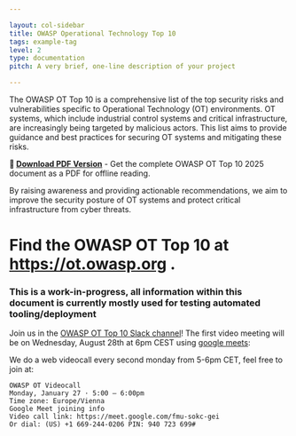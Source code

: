 ```yaml
---

layout: col-sidebar
title: OWASP Operational Technology Top 10
tags: example-tag
level: 2
type: documentation
pitch: A very brief, one-line description of your project

---
```


The OWASP OT Top 10 is a comprehensive list of the top security risks and vulnerabilities specific to Operational Technology (OT) environments. OT systems, which include industrial control systems and critical infrastructure, are increasingly being targeted by malicious actors. This list aims to provide guidance and best practices for securing OT systems and mitigating these risks.

**📄 [Download PDF Version](OWASP-OT-Top-10-2025.pdf)** - Get the complete OWASP OT Top 10 2025 document as a PDF for offline reading.

By raising awareness and providing actionable recommendations, we aim to improve the security posture of OT systems and protect critical infrastructure from cyber threats.

# Find the OWASP OT Top 10 at https://ot.owasp.org .

### This is a work-in-progress, all information within this document is currently mostly used for testing automated tooling/deployment

Join us in the [OWASP OT Top 10 Slack channel](https://owasp.slack.com/archives/C07HDTYRA6R)! The first video meeting will be on Wednesday, August 28th at 6pm CEST using [google meets](https://meet.google.com/vjc-egev-dya):

We do a web videocall every second monday from 5-6pm CET, feel free to join at:

```
OWASP OT Videocall
Monday, January 27 · 5:00 – 6:00pm
Time zone: Europe/Vienna
Google Meet joining info
Video call link: https://meet.google.com/fmu-sokc-gei
Or dial: ‪(US) +1 669-244-0206‬ PIN: ‪940 723 699‬#
```

